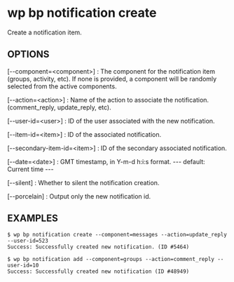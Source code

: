 #	wp bp notification create

Create a notification item.

## OPTIONS

[--component=&lt;component&gt;]
: The component for the notification item (groups, activity, etc). If
none is provided, a component will be randomly selected from the
active components.

[--action=&lt;action&gt;]
: Name of the action to associate the notification. (comment_reply, update_reply, etc).

[--user-id=&lt;user&gt;]
: ID of the user associated with the new notification.

[--item-id=&lt;item&gt;]
: ID of the associated notification.

[--secondary-item-id=&lt;item&gt;]
: ID of the secondary associated notification.

[--date=&lt;date&gt;]
: GMT timestamp, in Y-m-d h:i:s format.
\---
default: Current time
\---

[--silent]
: Whether to silent the notification creation.

[--porcelain]
: Output only the new notification id.

## EXAMPLES

    $ wp bp notification create --component=messages --action=update_reply --user-id=523
    Success: Successfully created new notification. (ID #5464)

    $ wp bp notification add --component=groups --action=comment_reply --user-id=10
    Success: Successfully created new notification (ID #48949)

